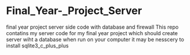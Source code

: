 # Final_Year-_Project_Server
final year project server side code with database and firewall
This repo contatins my server code for my final year project which should create server wiht a database when run on your computer it may be nesscery to install 
sqlite3_c_plus_plus
